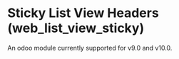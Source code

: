 # Sticky List View Headers (web_list_view_sticky)

An odoo module currently supported for v9.0 and v10.0.
